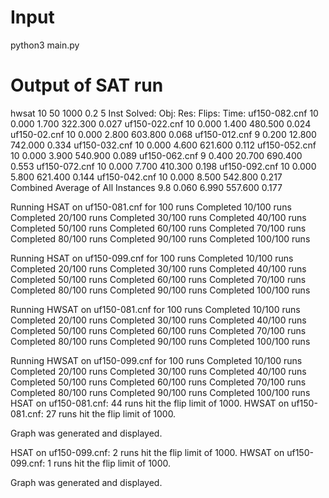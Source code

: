 # Input
python3 main.py
# Output of SAT run
hwsat 10 50 1000 0.2 5
        Inst     Solved:        Obj:        Res:      Flips:       Time:
uf150-082.cnf          10       0.000       1.700     322.300       0.027
uf150-022.cnf          10       0.000       1.400     480.500       0.024
uf150-02.cnf          10       0.000       2.800     603.800       0.068
uf150-012.cnf           9       0.200      12.800     742.000       0.334
uf150-032.cnf          10       0.000       4.600     621.600       0.112
uf150-052.cnf          10       0.000       3.900     540.900       0.089
uf150-062.cnf           9       0.400      20.700     690.400       0.553
uf150-072.cnf          10       0.000       7.700     410.300       0.198
uf150-092.cnf          10       0.000       5.800     621.400       0.144
uf150-042.cnf          10       0.000       8.500     542.800       0.217
Combined
 Average
 of All
 Instances         9.8       0.060       6.990     557.600       0.177

Running HSAT on uf150-081.cnf for 100 runs
  Completed 10/100 runs
  Completed 20/100 runs
  Completed 30/100 runs
  Completed 40/100 runs
  Completed 50/100 runs
  Completed 60/100 runs
  Completed 70/100 runs
  Completed 80/100 runs
  Completed 90/100 runs
  Completed 100/100 runs

Running HSAT on uf150-099.cnf for 100 runs
  Completed 10/100 runs
  Completed 20/100 runs
  Completed 30/100 runs
  Completed 40/100 runs
  Completed 50/100 runs
  Completed 60/100 runs
  Completed 70/100 runs
  Completed 80/100 runs
  Completed 90/100 runs
  Completed 100/100 runs

Running HWSAT on uf150-081.cnf for 100 runs
  Completed 10/100 runs
  Completed 20/100 runs
  Completed 30/100 runs
  Completed 40/100 runs
  Completed 50/100 runs
  Completed 60/100 runs
  Completed 70/100 runs
  Completed 80/100 runs
  Completed 90/100 runs
  Completed 100/100 runs

Running HWSAT on uf150-099.cnf for 100 runs
  Completed 10/100 runs
  Completed 20/100 runs
  Completed 30/100 runs
  Completed 40/100 runs
  Completed 50/100 runs
  Completed 60/100 runs
  Completed 70/100 runs
  Completed 80/100 runs
  Completed 90/100 runs
  Completed 100/100 runs
HSAT on uf150-081.cnf: 44 runs hit the flip limit of 1000.
HWSAT on uf150-081.cnf: 27 runs hit the flip limit of 1000.

Graph was generated and displayed.

HSAT on uf150-099.cnf: 2 runs hit the flip limit of 1000.
HWSAT on uf150-099.cnf: 1 runs hit the flip limit of 1000.

Graph was generated and displayed.

